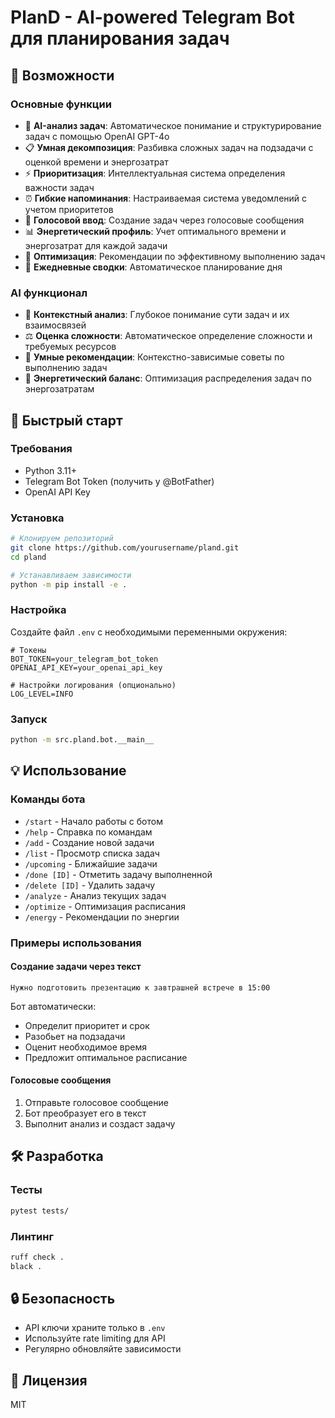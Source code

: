# PlanD - AI-powered Telegram Bot для планирования задач

## 🌟 Возможности

### Основные функции
- 🤖 **AI-анализ задач**: Автоматическое понимание и структурирование задач с помощью OpenAI GPT-4o
- 📋 **Умная декомпозиция**: Разбивка сложных задач на подзадачи с оценкой времени и энергозатрат
- ⚡️ **Приоритизация**: Интеллектуальная система определения важности задач
- ⏰ **Гибкие напоминания**: Настраиваемая система уведомлений с учетом приоритетов
- 🎤 **Голосовой ввод**: Создание задач через голосовые сообщения
- 📊 **Энергетический профиль**: Учет оптимального времени и энергозатрат для каждой задачи
- 🔄 **Оптимизация**: Рекомендации по эффективному выполнению задач
- 📅 **Ежедневные сводки**: Автоматическое планирование дня

### AI функционал
- 🧠 **Контекстный анализ**: Глубокое понимание сути задач и их взаимосвязей
- ⚖️ **Оценка сложности**: Автоматическое определение сложности и требуемых ресурсов
- 🎯 **Умные рекомендации**: Контекстно-зависимые советы по выполнению задач
- 🔋 **Энергетический баланс**: Оптимизация распределения задач по энергозатратам

## 🚀 Быстрый старт

### Требования
- Python 3.11+
- Telegram Bot Token (получить у @BotFather)
- OpenAI API Key

### Установка
```bash
# Клонируем репозиторий
git clone https://github.com/yourusername/pland.git
cd pland

# Устанавливаем зависимости
python -m pip install -e .
```

### Настройка
Создайте файл `.env` с необходимыми переменными окружения:
```env
# Токены
BOT_TOKEN=your_telegram_bot_token
OPENAI_API_KEY=your_openai_api_key

# Настройки логирования (опционально)
LOG_LEVEL=INFO
```

### Запуск
```bash
python -m src.pland.bot.__main__
```

## 💡 Использование

### Команды бота
- `/start` - Начало работы с ботом
- `/help` - Справка по командам
- `/add` - Создание новой задачи
- `/list` - Просмотр списка задач
- `/upcoming` - Ближайшие задачи
- `/done [ID]` - Отметить задачу выполненной
- `/delete [ID]` - Удалить задачу
- `/analyze` - Анализ текущих задач
- `/optimize` - Оптимизация расписания
- `/energy` - Рекомендации по энергии

### Примеры использования

#### Создание задачи через текст
```
Нужно подготовить презентацию к завтрашней встрече в 15:00
```
Бот автоматически:
- Определит приоритет и срок
- Разобьет на подзадачи
- Оценит необходимое время
- Предложит оптимальное расписание

#### Голосовые сообщения
1. Отправьте голосовое сообщение
2. Бот преобразует его в текст
3. Выполнит анализ и создаст задачу

## 🛠 Разработка

### Тесты
```bash
pytest tests/
```

### Линтинг
```bash
ruff check .
black .
```

## 🔒 Безопасность
- API ключи храните только в `.env`
- Используйте rate limiting для API
- Регулярно обновляйте зависимости

## 📄 Лицензия
MIT
